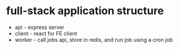 # full-stack application structure
* api - express server
* client - react for FE client
* worker - call jobs api, store in redis, and run job using a cron job
